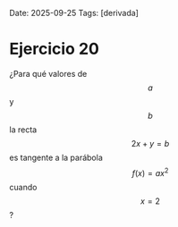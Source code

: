 Date: 2025-09-25
Tags: [derivada]

# Ejercicio 20

 
¿Para qué valores de  $$ a$$   y  $$ b$$   la recta  $$ 2x+y=b$$   es tangente a la parábola  $$ f(x)=ax^2$$   cuando  $$ x=2$$  ?
